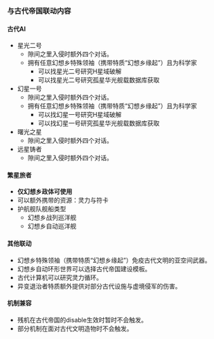 ### 与古代帝国联动内容

#### 古代AI

- 星光二号
  - 隙间之里入侵时额外四个对话。
  - 拥有任意幻想乡特殊领袖（携带特质“幻想乡缘起”）且为科学家
    - 可以找星光二号研究H星域破解
    - 可以找星光二号研究孤星华光舰载数据库获取
- 幻星一号
  - 隙间之里入侵时额外四个对话。
  - 拥有任意幻想乡特殊领袖（携带特质“幻想乡缘起”）且为科学家
    - 可以找幻星一号研究H星域破解
    - 可以找幻星一号研究孤星华光舰载数据库获取
- 曙光之星
  - 隙间之里入侵时额外四个对话。
- 远星铸者
  - 隙间之里入侵时额外四个对话。

#### 繁星旅者

- **仅幻想乡政体可使用**
- 可以额外携带的资源：灵力与符卡
- 护航舰队舰船类型
  - 幻想乡战列巡洋舰
  - 幻想乡自动巡洋舰

#### 其他联动

- 幻想乡特殊领袖（携带特质“幻想乡缘起”）免疫古代文明的亚空间武器。
- 幻想乡自动环形世界可以选择古代帝国建设模板。
- 古代计算机可以研究灵力循环。
- 异变退治者特质额外提供对部分古代设施与虚境侵军的伤害。

#### 机制兼容

- 残机在古代帝国的disable生效时暂时不会触发。
- 部分机制在面对古代文明造物时不会触发。
